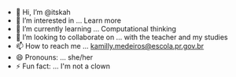 - 👋 Hi, I’m @itskah
- 👀 I’m interested in ... Learn more
- 🌱 I’m currently learning ... Computational thinking
- 💞️ I’m looking to collaborate on ... with the teacher and my studies
- 📫 How to reach me ... kamilly.medeiros@escola.pr.gov.br
- 😄 Pronouns: ... she/her
- ⚡ Fun fact: ... I'm not a clown

<!---
itskahh/itskahh is a ✨ special ✨ repository because its `README.md` (this file) appears on your GitHub profile.
You can click the Preview link to take a look at your changes.
--->

